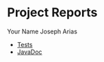 # Project Reports

Your Name Joseph Arias

* [Tests](./reports/tests/test/index.html)
* [JavaDoc](./reports/javadoc/index.html)